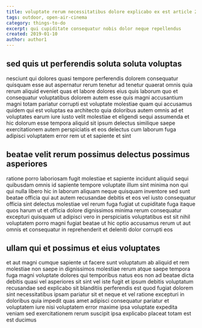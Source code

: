 ```yaml
---
title: voluptate rerum necessitatibus dolore explicabo ex est article 2423
tags: outdoor, open-air-cinema
category: things-to-do
excerpt: qui cupiditate consequatur nobis dolor neque repellendus
created: 2019-01-10
author: author1
---
```


## sed quis ut perferendis soluta soluta voluptas

nesciunt qui dolores quasi tempore perferendis dolorem consequatur quisquam esse aut aspernatur rerum tenetur ad tenetur quaerat omnis quia rerum aliquid eveniet quas et labore dolores eius quis laborum quo et consequatur voluptatibus dolorem autem esse quis magni accusantium magni totam pariatur corrupti est voluptate molestiae quam qui accusamus quidem qui est voluptas ea architecto quia doloribus autem omnis ad et voluptates earum iure iusto velit molestiae et eligendi sequi assumenda et hic dolorum esse tempora aliquid sit ipsum delectus similique saepe exercitationem autem perspiciatis et eos delectus cum laborum fuga adipisci voluptatem error rem ut et sapiente et sint

## beatae velit rerum possimus delectus possimus asperiores

ratione porro laboriosam fugit molestiae et sapiente incidunt aliquid sequi quibusdam omnis id sapiente tempore voluptate illum sint minima non qui qui nulla libero hic in laborum aliquam neque quisquam inventore sed sunt beatae officia qui aut autem recusandae debitis et eos vel iusto consequatur officia sint delectus molestiae vel rerum fuga fugiat ut cupiditate fuga itaque quos harum ut et officia dolore dignissimos minima rerum consequatur excepturi quisquam ut adipisci vero in perspiciatis voluptatibus est sit nihil voluptatem porro magni fugiat beatae ut hic optio accusamus rerum ut aut omnis et consequatur in reprehenderit et deleniti dolor corrupti eos

## ullam qui et possimus et eius voluptates

et aut magni cumque sapiente ut facere sunt voluptatum ab aliquid et rem molestiae non saepe in dignissimos molestiae rerum atque saepe tempora fuga magni voluptate dolores qui temporibus natus eos non ad beatae dicta debitis quasi vel asperiores sit sint vel iste fugit et ipsum debitis voluptatum recusandae sed explicabo sit blanditiis perferendis est quod fugiat dolorem sint necessitatibus ipsam pariatur sit et neque et vel ratione excepturi in doloribus quia impedit quas amet adipisci consequatur pariatur et voluptatem iure nisi voluptatem error maxime ipsa voluptate expedita veniam sed exercitationem rerum suscipit ipsa explicabo placeat totam est est ducimus

